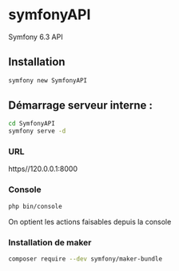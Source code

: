 # symfonyAPI
Symfony 6.3 API

## Installation

```bash
symfony new SymfonyAPI
```

## Démarrage serveur interne :
```bash
cd SymfonyAPI
symfony serve -d
```

### URL
https//120.0.0.1:8000

### Console

```bash
php bin/console
```

On optient les actions faisables depuis la console

### Installation de maker

```bash
composer require --dev symfony/maker-bundle
```
